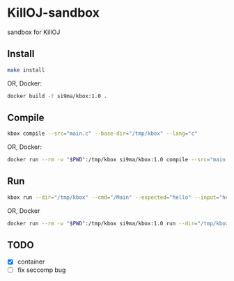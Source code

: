 # KillOJ-sandbox

sandbox for KillOJ

## Install

```bash
make install
```

OR, Docker:

```bash
docker build -t si9ma/kbox:1.0 .
```

## Compile

```bash
kbox compile --src="main.c" --base-dir="/tmp/kbox" --lang="c" 
```

OR, Docker:

```bash
docker run --rm -v "$PWD":/tmp/kbox si9ma/kbox:1.0 compile --src="main.c" --base-dir="/tmp/kbox" --lang="c" 
```

## Run

```bash
kbox run --dir="/tmp/kbox" --cmd="/Main" --expected="hello" --input="hello" --timeout=1000 --memory=1000 --seccomp 
```

OR, Docker

```bash
docker run --rm -v "$PWD":/tmp/kbox si9ma/kbox:1.0 run --dir="/tmp/kbox" --cmd="/Main" --expected="hello" --input="hello" --timeout=1000 --memory=1000 --seccomp 
```

## TODO

- [x] container
- [ ] fix seccomp bug
